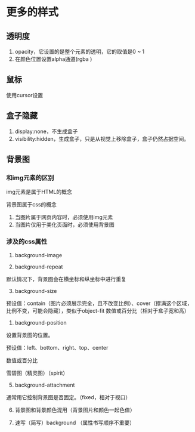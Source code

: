 # 更多的样式

## 透明度

1. opacity，它设置的是整个元素的透明，它的取值是0 ~ 1
2. 在颜色位置设置alpha通道(rgba )

## 鼠标

使用cursor设置

## 盒子隐藏

1. display:none，不生成盒子
2. visibility:hidden，生成盒子，只是从视觉上移除盒子，盒子仍然占据空间。

## 背景图

### 和img元素的区别

img元素是属于HTML的概念

背景图属于css的概念

1. 当图片属于网页内容时，必须使用img元素
2. 当图片仅用于美化页面时，必须使用背景图

### 涉及的css属性

1. background-image

2. background-repeat

默认情况下，背景图会在横坐标和纵坐标中进行重复

3. background-size

预设值：contain（图片必须展示完全，且不改变比例）、cover（撑满这个区域，比例不变，可能会隐藏），类似于object-fit
数值或百分比（相对于盒子宽和高）

1. background-position

设置背景图的位置。

预设值：left、bottom、right、top、center

数值或百分比

雪碧图（精灵图）（spirit）

5. background-attachment

通常用它控制背景图是否固定。（fixed，相对于视口）

6. 背景图和背景颜色混用（背景图片和颜色一起色值）

7. 速写（简写）background （属性书写顺序不重要）

